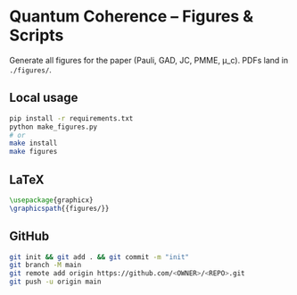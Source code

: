 # Quantum Coherence – Figures & Scripts

Generate all figures for the paper (Pauli, GAD, JC, PMME, μ_c). PDFs land in `./figures/`.

## Local usage
```bash
pip install -r requirements.txt
python make_figures.py
# or
make install
make figures
```

## LaTeX
```tex
\usepackage{graphicx}
\graphicspath{{figures/}}
```

## GitHub
```bash
git init && git add . && git commit -m "init"
git branch -M main
git remote add origin https://github.com/<OWNER>/<REPO>.git
git push -u origin main
```
